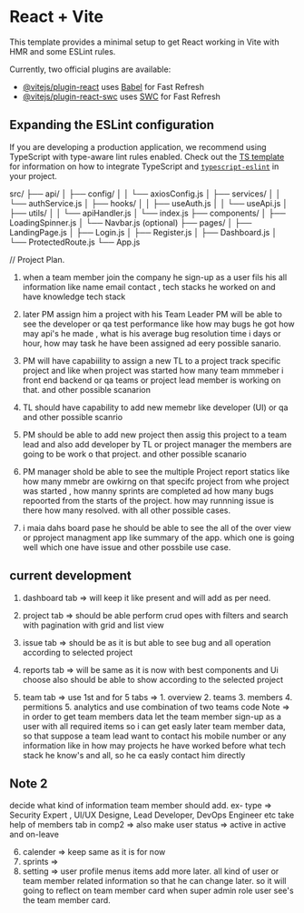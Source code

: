 # React + Vite

This template provides a minimal setup to get React working in Vite with HMR and some ESLint rules.

Currently, two official plugins are available:

- [@vitejs/plugin-react](https://github.com/vitejs/vite-plugin-react/blob/main/packages/plugin-react) uses [Babel](https://babeljs.io/) for Fast Refresh
- [@vitejs/plugin-react-swc](https://github.com/vitejs/vite-plugin-react/blob/main/packages/plugin-react-swc) uses [SWC](https://swc.rs/) for Fast Refresh

## Expanding the ESLint configuration

If you are developing a production application, we recommend using TypeScript with type-aware lint rules enabled. Check out the [TS template](https://github.com/vitejs/vite/tree/main/packages/create-vite/template-react-ts) for information on how to integrate TypeScript and [`typescript-eslint`](https://typescript-eslint.io) in your project.



src/
├── api/
│   ├── config/
│   │   └── axiosConfig.js
│   ├── services/
│   │   └── authService.js
│   ├── hooks/
│   │   ├── useAuth.js
│   │   └── useApi.js
│   ├── utils/
│   │   └── apiHandler.js
│   └── index.js
├── components/
│   ├── LoadingSpinner.js
│   └── Navbar.js (optional)
├── pages/
│   ├── LandingPage.js
│   ├── Login.js
│   ├── Register.js
│   ├── Dashboard.js
│   └── ProtectedRoute.js
└── App.js


// Project Plan.


1. when a team member join the company he sign-up as a user  fils his all information like name email contact , tech stacks he worked on and have knowledge tech stack

2.  later  PM  assign him a project with his Team Leader
PM will be able to see the developer or qa test performance like how may bugs he got how may api's he made , what is his average bug resolution time i days or hour, how may task he have been assigned ad eery possible sanario.

3.  PM will have capabiility to assign a new TL to a project track specific project and like when project was started how many team mmmeber i front end backend or qa teams or project lead member is working on that.  and other possible scanarion

4. TL should have capability to add new memebr like developer (UI) or qa  and other possible scanrio

5. PM  should be able to add new project then assig this project to a team lead and also add developer by TL or project manager the members are going to be work o  that project. and other possible scanario

6. PM manager shold be able to  see the multiple Project report statics like how many mmebr are owkirng on that specifc project  from whe project was started , how manny sprints are completed ad how many bugs repoorted from the starts of the project.  how may runnning issue is there how many resolved. with all other possible cases.

7. i maia dahs board pase he should be able to see the all of the over view or pproject managment app like summary of the app.  which one is going well which one have issue and other possbile use case.






## current development

1. dashboard tab => will keep it like present and will add as per need.
2. project tab => should be able perform  crud opes with filters and search with pagination with grid and list view
3. issue tab  => should be as it is but able to see bug and all operation according to selected project

4. reports tab => will be same as it is now with best components and Ui choose also should be able to show according to the selected project

5. team tab => use 1st and for 5 tabs => 1. overview 2. teams 3. members 4. permitions 5. analytics   and use combination of two teams code
 Note => in order to get team members data let the team member sign-up as a user with all required items so i can get easly later team member data,  so that suppose a team lead want to contact his mobile number or any information like in how may projects he have worked before what tech  stack he know's and all, so he ca easly contact him directly

 ## Note 2 
 decide what kind of information team member should add.
 ex- type => Security Expert , UI/UX Designe, Lead Developer, DevOps Engineer etc take help of members tab in comp2 =>  also make user status => active in active and on-leave

6. calender => keep same as it is for now
7. sprints  =>
8. setting  => user profile menus items add more later.  all kind of user or team member related information so that he can change later. so it will going to reflect on  team member card when super admin role user see's the team member card.
